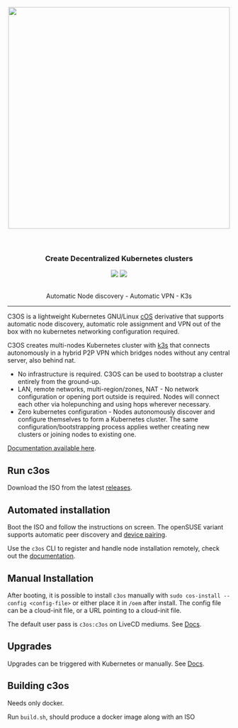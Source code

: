 <h1 align="center">
  <br>
     <img src="https://user-images.githubusercontent.com/2420543/153508410-a806a385-ae3e-417e-b87e-7472f21689e3.png" width=500>
	<br>
<br>
</h1>

<h3 align="center">Create Decentralized Kubernetes clusters </h3>
<p align="center">
  <a href="https://github.com/c3os-io/c3os/issues"><img src="https://img.shields.io/github/issues/c3os-io/c3os"></a>
  <a href="https://quay.io/repository/c3os/c3os"> <img src="https://quay.io/repository/mudler/c3os/status"></a>
</p>

<p align="center">
	 <br>
    Automatic Node discovery - Automatic VPN - K3s
</p>

<hr>


C3OS is a lightweight Kubernetes GNU/Linux [cOS](https://github.com/rancher-sandbox/cOS-toolkit) derivative that supports automatic node discovery, automatic role assignment and VPN out of the box with no kubernetes networking configuration required. 

C3OS creates multi-nodes Kubernetes cluster with [k3s](https://k3s.io) that connects autonomously in a hybrid P2P VPN which bridges nodes without any central server, also behind nat.

- No infrastructure is required. C3OS can be used to bootstrap a cluster entirely from the ground-up.
- LAN, remote networks, multi-region/zones, NAT - No network configuration or opening port outside is required. Nodes will connect each other via holepunching and using hops wherever necessary.
- Zero kubernetes configuration - Nodes autonomously discover and configure themselves to form a Kubernetes cluster. The same configuration/bootstrapping process applies wether creating new clusters or joining nodes to existing one.

[Documentation available here](https://docs.c3os.io).

## Run c3os

Download the ISO from the latest [releases](https://github.com/c3os-io/c3os/releases).

## Automated installation

Boot the ISO and follow the instructions on screen. The openSUSE variant supports automatic peer discovery and [device pairing](https://docs.c3os.io/installation/device_pairing/).

Use the `c3os` CLI to register and handle node installation remotely, check out the [documentation](https://docs.c3os.io).

## Manual Installation

After booting, it is possible to install `c3os` manually with `sudo cos-install --config <config-file>` or either place it in `/oem` after install. The config file can be a cloud-init file, or a URL pointing to a cloud-init file.

The default user pass is `c3os:c3os` on LiveCD mediums. See [Docs](https://docs.c3os.io/installation/manual/).

## Upgrades

Upgrades can be triggered with Kubernetes or manually. See [Docs](https://docs.c3os.io/after_install/upgrades/).

## Building c3os

Needs only docker.

Run `build.sh`, should produce a docker image along with an ISO
